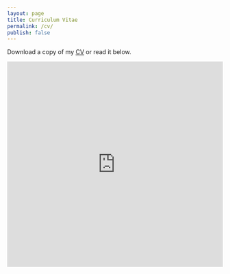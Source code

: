 ```yaml
---
layout: page
title: Curriculum Vitae
permalink: /cv/
publish: false
---
```


Download a copy of my [CV] or read it below.

[CV]: https://www.sharelatex.com/project/56dde2fe891c96cb58547aff/output/output.pdf

<div class="auto-resizable-iframe">
    <div>
        <!-- <iframe src="https://drive.google.com/a/nd.edu/file/d/0B4IRtizUOy5qb1JKZFNtSWxMb0k/preview" width="640" height="480"></iframe> -->
         <embed src="https://www.sharelatex.com/project/56dde2fe891c96cb58547aff/output/output.pdf" width="100%" height="480">
    </div>
</div>